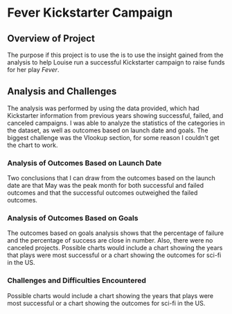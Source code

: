 # Fever Kickstarter Campaign 

## Overview of Project
The purpose if this project is to use the is to use the insight gained from the analysis to help Louise run a successful Kickstarter campaign to raise funds for her play *Fever*.

## Analysis and Challenges
The analysis was performed by using the data provided, which had Kickstarter information from previous years showing successful, failed, and canceled campaigns. I was able to analyze the statistics of the categories in the dataset, as well as outcomes based on launch date and goals. The biggest challenge was the Vlookup section, for some reason I couldn't get the chart to work.

### Analysis of Outcomes Based on Launch Date
Two conclusions that I can draw from the outcomes based on the launch date are that May was the peak month for both successful and failed outcomes and that the successful outcomes outweighed the failed outcomes.

### Analysis of Outcomes Based on Goals
The outcomes based on goals analysis shows that the percentage of failure and the percentage of success are close in number. Also, there were no canceled projects. Possible charts would include a chart showing the years that plays were most successful or a chart showing the outcomes for sci-fi in the US. 

### Challenges and Difficulties Encountered
Possible charts would include a chart showing the years that plays were most successful or a chart showing the outcomes for sci-fi in the US. 
